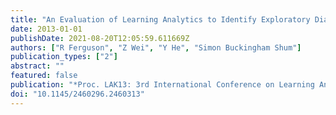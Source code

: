 ```yaml
---
title: "An Evaluation of Learning Analytics to Identify Exploratory Dialogue in Online Discussions"
date: 2013-01-01
publishDate: 2021-08-20T12:05:59.611669Z
authors: ["R Ferguson", "Z Wei", "Y He", "Simon Buckingham Shum"]
publication_types: ["2"]
abstract: ""
featured: false
publication: "*Proc. LAK13: 3rd International Conference on Learning Analytics & Knowledge łdots*"
doi: "10.1145/2460296.2460313"
---
```


